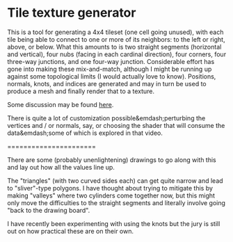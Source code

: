 Tile texture generator
======================

This is a tool for generating a 4x4 tileset (one cell going unused), with each tile being able to connect to one or more
of its neighbors: to the left or right, above, or below. What this amounts to is two straight segments (horizontal and
vertical), four nubs (facing in each cardinal direction), four corners, four three-way junctions, and one four-way
junction. Considerable effort has gone into making these mix-and-match, although I might be running up against some
topological limits (I would actually love to know). Positions, normals, knots, and indices are generated and may in
turn be used to produce a mesh and finally render that to a texture.

Some discussion may be found [here](https://www.youtube.com/watch?v=UKlaECIYRUA).

There is quite a lot of customization possible&emdash;perturbing the vertices and / or normals, say, or choosing the
shader that will consume the data&emdash;some of which is explored in that video.

======================

There are some (probably unenlightening) drawings to go along with this and lay out how all the values line up.

The "triangles" (with two curved sides each) can get quite narrow and lead to "sliver"-type polygons. I have thought about
trying to mitigate this by making "valleys" where two cylinders come together now, but this might only move the difficulties
to the straight segments and literally involve going "back to the drawing board".

I have recently been experimenting with using the knots but the jury is still out on how practical these are on their own.